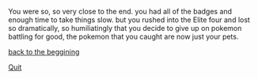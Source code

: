 You were so, so very close to the end.
you had all of the badges and enough time to take things slow.
but you rushed into the Elite four and lost so dramatically, so humiliatingly
that you decide to give up on pokemon battling for good, the pokemon that you caught are now just
your pets.

[back to the beggining](wake-up.md)

[Quit](README.md)